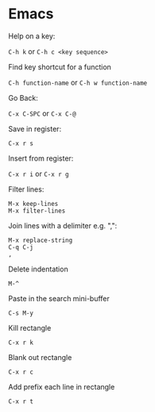 Emacs
===

Help on a key:

`C-h k`
or
`C-h c <key sequence>`

Find key shortcut for a function

`C-h function-name`
or
`C-h w function-name`

Go Back:

`C-x C-SPC` or `C-x C-@`

Save in register: 

`C-x r s`

Insert from register:

`C-x r i` or `C-x r g`

Filter lines:

```
M-x keep-lines
M-x filter-lines
```

Join lines with a delimiter e.g. ",":

```
M-x replace-string
C-q C-j
, 
```

Delete indentation

`M-^`

Paste in the search mini-buffer

`C-s M-y`

Kill rectangle

`C-x r k`

Blank out rectangle

`C-x r c`

Add prefix each line in rectangle

`C-x r t`
